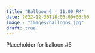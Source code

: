 ```yaml
---
title: "Balloon 6 - 11:00 PM"
date: 2022-12-30T18:06:00+06:00
image : "images/balloons.jpg"
draft: true
---
```


Placeholder for balloon #6
